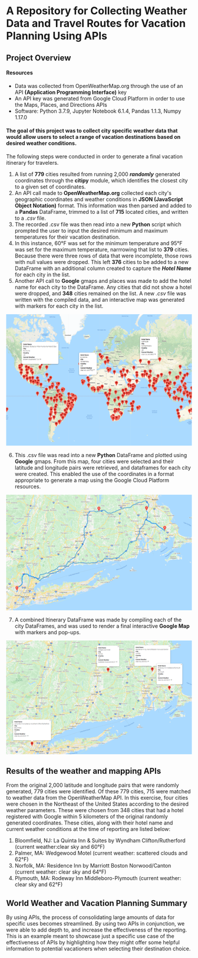 # A Repository for Collecting Weather Data and Travel Routes for Vacation Planning Using APIs

## Project Overview

#### Resources
- Data was collected from OpenWeatherMap.org through the use of an API **(Application Programming Interface)** key
- An API key was generated from Google Cloud Platform in order to use the Maps, Places, and Directions APIs
- Software: Python 3.7.9, Jupyter Notebook 6.1.4, Pandas 1.1.3, Numpy 1.17.0

#### The goal of this project was to collect city specific weather data that would allow users to select a range of vacation destinations based on desired weather conditions.
The following steps were conducted in order to generate a final vacation itinerary for travelers.
1.  A list of **779** cities resulted from running 2,000 ***randomly*** generated coordinates through the **citipy** module, which identifies the closest city to a given set of coordinates. 
2.  An API call made to **OpenWeatherMap.org** collected each city's geographic coordinates and weather conditions in **JSON (JavaScript Object Notation)** format. This information was then parsed and added to a **Pandas** DataFrame, trimmed to a list of **715** located cities, and written to a *.csv* file.
3.  The recorded .csv file was then read into a new **Python** script which prompted the user to input the desired minimum and maximum temperatures for their vacation destination.
5.  In this instance, 60°F was set for the minimum temperature and 95°F was set for the maximum temperature, narrrowing that list to **379** cities.  Because there were three rows of data that were incomplete, those rows with null values were dropped.  This left **376** cities to be added to a new DataFrame with an additional column created to capture the ***Hotel Name*** for each city in the list.
6.  Another API call to **Google** gmaps and places was made to add the hotel name for each city to the DataFrame.  Any cities that did not show a hotel were dropped, and **348** cities remained on the list.  A new *.csv* file was written with the compiled data, and an interactive map was generated with markers for each city in the list.

![WeatherPy_vacation_map.png](https://github.com/frostbrosracing/World_Weather_Analysis/blob/main/Vacation_Search/WeatherPy_vacation_map.png)

6.  This .csv file was read into a new **Python** DataFrame and plotted using **Google** gmaps.  From this map, four cities were selected and their latitude and longitude pairs were retrieved, and dataframes for each city were created.  This enabled the use of the coordinates in a format appropriate to generate a map using the Google Cloud Platform resources.

![WeatherPy_travel_map.png](https://github.com/frostbrosracing/World_Weather_Analysis/blob/main/Vacation_Itinerary/WeatherPy_travel_map.png)

7.  A combined Itinerary DataFrame was made by compiling each of the city DataFrames, and was used to render a final interactive **Google Map** with markers and pop-ups.

![WeatherPy_travel_map_markers.png](https://github.com/frostbrosracing/World_Weather_Analysis/blob/main/Vacation_Itinerary/WeatherPy_travel_map_markers.png)
 
## Results of the weather and mapping APIs
From the original 2,000 latitude and longitude pairs that were randomly generated, 779 cities were identified.  Of these 779 cities, 715 were matched to weather data from the OpenWeatherMap API.  In this exercise, four cities were chosen in the Northeast of the United States according to the desired weather parameters.  These were chosen from 348 cities that had a hotel registered with Google within 5 kilometers of the original randomly generated coordinates.  These cities, along with their hotel name and current weather conditions at the time of reporting are listed below:
1.  Bloomfield, NJ:  La Quinta Inn & Suites by Wyndham Clifton/Rutherford (current weather:clear sky and 60°F)
2.  Palmer, MA:  Wedgewood Motel (current weather: scattered clouds and 62°F)
3.  Norfolk, MA: Residence Inn by Marriott Boston Norwood/Canton (current weather: clear sky and 64°F)
4.  Plymouth, MA: Rodeway Inn Middleboro-Plymouth (current weather: clear sky and 62°F)

## World Weather and Vacation Planning Summary
By using APIs, the process of consolidating large amounts of data for specific uses becomes streamlined.  By using two APIs in conjunction, we were able to add depth to, and increase the effectiveness of the reporting.  This is an example meant to showcase just a specific use case of the effectiveness of APIs by highlighting how they might offer some helpful information to potential vacationers when selecting their destination choice. 
